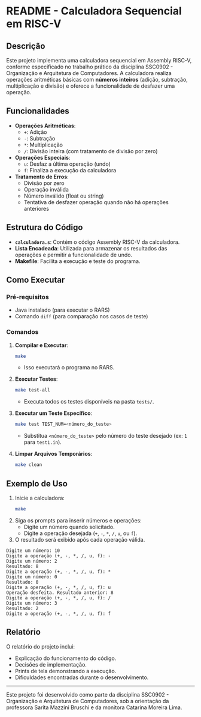 # README - Calculadora Sequencial em RISC-V

## Descrição

Este projeto implementa uma calculadora sequencial em Assembly RISC-V, conforme especificado no trabalho prático da disciplina SSC0902 - Organização e Arquitetura de Computadores. A calculadora realiza operações aritméticas básicas com **números inteiros** (adição, subtração, multiplicação e divisão) e oferece a funcionalidade de desfazer uma operação.

## Funcionalidades

- **Operações Aritméticas**:
  - `+`: Adição
  - `-`: Subtração
  - `*`: Multiplicação
  - `/`: Divisão inteira (com tratamento de divisão por zero)
- **Operações Especiais**:
  - `u`: Desfaz a última operação (undo)
  - `f`: Finaliza a execução da calculadora
- **Tratamento de Erros**:
  - Divisão por zero
  - Operação inválida
  - Número inválido (float ou string)
  - Tentativa de desfazer operação quando não há operações anteriores

## Estrutura do Código

- **`calculadora.s`**: Contém o código Assembly RISC-V da calculadora.
- **Lista Encadeada**: Utilizada para armazenar os resultados das operações e permitir a funcionalidade de undo.
- **Makefile**: Facilita a execução e teste do programa.

## Como Executar

### Pré-requisitos

- Java instalado (para executar o RARS)
- Comando `diff` (para comparação nos casos de teste)

### Comandos

1. **Compilar e Executar**:

   ```bash
   make
   ```

   - Isso executará o programa no RARS.

2. **Executar Testes**:

   ```bash
   make test-all
   ```

   - Executa todos os testes disponíveis na pasta `tests/`.

3. **Executar um Teste Específico**:

   ```bash
   make test TEST_NUM=<número_do_teste>
   ```

   - Substitua `<número_do_teste>` pelo número do teste desejado (ex: `1` para `test1.in`).

4. **Limpar Arquivos Temporários**:
   ```bash
   make clean
   ```

## Exemplo de Uso

1. Inicie a calculadora:
   ```bash
   make
   ```
2. Siga os prompts para inserir números e operações:
   - Digite um número quando solicitado.
   - Digite a operação desejada (`+`, `-`, `*`, `/`, `u`, ou `f`).
3. O resultado será exibido após cada operação válida.

```
Digite um número: 10
Digite a operação (+, -, *, /, u, f): -
Digite um número: 2
Resultado: 8
Digite a operação (+, -, *, /, u, f): *
Digite um número: 0
Resultado: 0
Digite a operação (+, -, *, /, u, f): u
Operação desfeita. Resultado anterior: 8
Digite a operação (+, -, *, /, u, f): /
Digite um número: 3
Resultado: 2
Digite a operação (+, -, *, /, u, f): f
```

## Relatório

O relatório do projeto inclui:

- Explicação do funcionamento do código.
- Decisões de implementação.
- Prints de tela demonstrando a execução.
- Dificuldades encontradas durante o desenvolvimento.

---

Este projeto foi desenvolvido como parte da disciplina SSC0902 - Organização e Arquitetura de Computadores, sob a orientação da professora Sarita Mazzini Bruschi e da monitora Catarina Moreira Lima.
